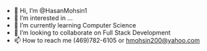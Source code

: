- 👋 Hi, I’m @HasanMohsin1
- 👀 I’m interested in ...
- 🌱 I’m currently learning Computer Science
- 💞️ I’m looking to collaborate on Full Stack Development
- 📫 How to reach me (469)782-6105 or hmohsin200@yahoo.com

<!---
HasanMohsin1/HasanMohsin1 is a ✨ special ✨ repository because its `README.md` (this file) appears on your GitHub profile.
You can click the Preview link to take a look at your changes.
--->
